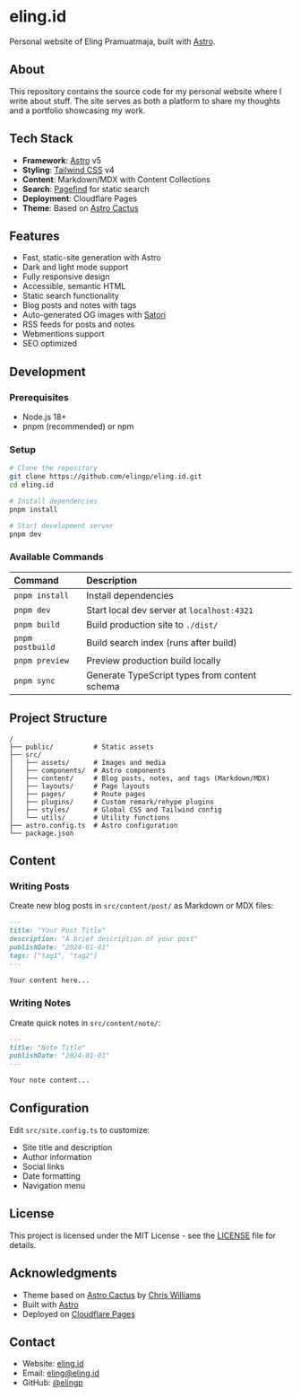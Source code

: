 # eling.id

Personal website of Eling Pramuatmaja, built with [Astro](https://astro.build).

## About

This repository contains the source code for my personal website where I write about stuff. The site serves as both a platform to share my thoughts and a portfolio showcasing my work.

## Tech Stack

- **Framework**: [Astro](https://astro.build) v5
- **Styling**: [Tailwind CSS](https://tailwindcss.com) v4
- **Content**: Markdown/MDX with Content Collections
- **Search**: [Pagefind](https://pagefind.app/) for static search
- **Deployment**: Cloudflare Pages
- **Theme**: Based on [Astro Cactus](https://github.com/chrismwilliams/astro-theme-cactus)

## Features

- Fast, static-site generation with Astro
- Dark and light mode support
- Fully responsive design
- Accessible, semantic HTML
- Static search functionality
- Blog posts and notes with tags
- Auto-generated OG images with [Satori](https://github.com/vercel/satori)
- RSS feeds for posts and notes
- Webmentions support
- SEO optimized

## Development

### Prerequisites

- Node.js 18+
- pnpm (recommended) or npm

### Setup

```bash
# Clone the repository
git clone https://github.com/elingp/eling.id.git
cd eling.id

# Install dependencies
pnpm install

# Start development server
pnpm dev
```

### Available Commands

| Command          | Description                                   |
| :--------------- | :-------------------------------------------- |
| `pnpm install`   | Install dependencies                          |
| `pnpm dev`       | Start local dev server at `localhost:4321`    |
| `pnpm build`     | Build production site to `./dist/`            |
| `pnpm postbuild` | Build search index (runs after build)         |
| `pnpm preview`   | Preview production build locally              |
| `pnpm sync`      | Generate TypeScript types from content schema |

## Project Structure

```
/
├── public/          # Static assets
├── src/
│   ├── assets/      # Images and media
│   ├── components/  # Astro components
│   ├── content/     # Blog posts, notes, and tags (Markdown/MDX)
│   ├── layouts/     # Page layouts
│   ├── pages/       # Route pages
│   ├── plugins/     # Custom remark/rehype plugins
│   ├── styles/      # Global CSS and Tailwind config
│   └── utils/       # Utility functions
├── astro.config.ts  # Astro configuration
└── package.json
```

## Content

### Writing Posts

Create new blog posts in `src/content/post/` as Markdown or MDX files:

```markdown
---
title: "Your Post Title"
description: "A brief description of your post"
publishDate: "2024-01-01"
tags: ["tag1", "tag2"]
---

Your content here...
```

### Writing Notes

Create quick notes in `src/content/note/`:

```markdown
---
title: "Note Title"
publishDate: "2024-01-01"
---

Your note content...
```

## Configuration

Edit `src/site.config.ts` to customize:

- Site title and description
- Author information
- Social links
- Date formatting
- Navigation menu

## License

This project is licensed under the MIT License - see the [LICENSE](LICENSE) file for details.

## Acknowledgments

- Theme based on [Astro Cactus](https://github.com/chrismwilliams/astro-theme-cactus) by [Chris Williams](https://github.com/chrismwilliams)
- Built with [Astro](https://astro.build)
- Deployed on [Cloudflare Pages](https://pages.cloudflare.com)

## Contact

- Website: [eling.id](https://eling.id)
- Email: [eling@eling.id](mailto:eling@eling.id)
- GitHub: [@elingp](https://github.com/elingp)
